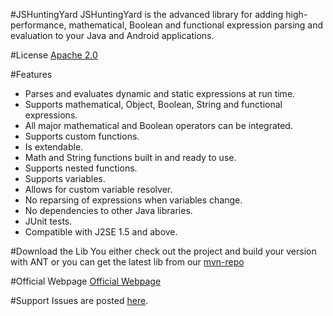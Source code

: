 #JSHuntingYard
JSHuntingYard is the advanced library for adding high-performance, mathematical, Boolean and functional expression parsing and evaluation to your Java and Android applications. 

#License
[Apache 2.0](http://www.apache.org/licenses/LICENSE-2.0)

#Features
   * Parses and evaluates dynamic and static expressions at run time.
   * Supports mathematical, Object, Boolean, String and functional expressions.
   * All major mathematical and Boolean operators can be integrated.
   * Supports custom functions.
   * Is extendable.
   * Math and String functions built in and ready to use.
   * Supports nested functions.
   * Supports variables.
   * Allows for custom variable resolver.
   * No reparsing of expressions when variables change.
   * No dependencies to other Java libraries.
   * JUnit tests.
   * Compatible with J2SE 1.5 and above.

#Download the Lib
You either check out the project and build your version with ANT or you can get the latest lib from our [mvn-repo](https://github.com/OpenSoftwareSolutions/mvn-repo)

#Official Webpage
[Official Webpage](https://www.open-software-solutions.ch)

#Support
Issues are posted [here](https://github.com/OpenSoftwareSolutions/jhuntingyard/issues).
